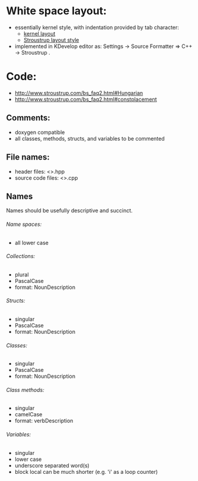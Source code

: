 # White space layout:
- essentially kernel style, with indentation provided by tab character:
  - [kernel
layout](https://www.kernel.org/doc/html/latest/process/coding-style.html)
  - [Stroustrup layout
style](http://www.stroustrup.com/bs_faq2.html#layout-style)
- implemented in KDevelop editor as:
  Settings -> Source Formatter => C++ -> Stroustrup .

# Code:
- http://www.stroustrup.com/bs_faq2.html#Hungarian
- http://www.stroustrup.com/bs_faq2.html#constplacement

## Comments:
- doxygen compatible
- all classes, methods, structs, and variables to be commented

## File names:
- header files: <>.hpp
- source code files: <>.cpp

## Names
Names should be usefully descriptive and succinct.

###### Name spaces:
- all lower case

###### Collections:
- plural
- PascalCase
- format: NounDescription

###### Structs:
- singular
- PascalCase
- format: NounDescription

###### Classes:
- singular
- PascalCase
- format: NounDescription

###### Class methods:
- singular
- camelCase
- format: verbDescription

###### Variables:
- singular
- lower case
- underscore separated word(s)
- block local can be much shorter (e.g. 'i' as a loop counter)
